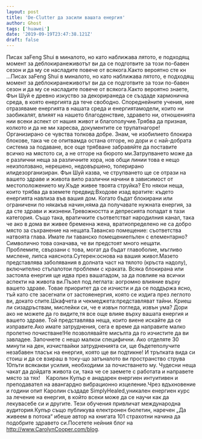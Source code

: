 ```yaml
---
layout: post
title: 'De-Clutter да засили вашата енергия'
author: Ghost
tags: ['huawei']
date: '2019-09-19T23:47:38.121Z'
draft: false
---
```


Писах заFeng Shui в миналото, но като наближава лятото, е подходящ момент за деблокиранеживотът ви да се подготвите за този по-бавен сезон и да му се насладите повече от всякога.Както вероятно сте кн ...Писах заFeng Shui в миналото, но като наближава лятото, е подходящ момент за деблокиранеживотът ви да се подготвите за този по-бавен сезон и да му се насладите повече от всякога.Както вероятно знаете, Фън Шуй е древно изкуство за декориранеда се създаде хармонична среда, в която енергията да тече свободно. Спореднейните учения, ние отразяваме енергията в нашата среда и енергиятамодели, които ни заобикалят, влияят на нашето благоденствие, здравето ни, отношенията нии всеки аспект от нашия живот и благополучие.Трябва да призная, колкото и да не ми харесва, документите се трупатнагоре! Организирано се чувства толкова добре. Знам, че изобилието блокира блокове, така че се опитвамда остана отгоре, но дори и с най-добрата система за подаване, все още трябване забравяйте да поставите всичко на мястото си, а не отгоре на бюрото ми.Затрупването може да е различни неща за различните хора, нов общи линии това е нещо неизползвано, нерешено, недовършено, толерирано илидезорганизиран. Фън Шуй казва, че струпването ще се отрази на вашето здраве и живота випо различни начини в зависимост от местоположението му.Къде живее твоята струйка? Ето някои неща, които трябва да вземете предвид:Входове изад вратите: където енергията навлиза във вашия дом. Когато бъдат блокирани или ограничени по някакъв начин,няма да получавате нужната енергия, за да сте здрави и жизнени.Тревожността и депресията попадат в тази категория. Също така, вратичките съответстват народилния канал, така че ако в дома ви живее бременна жена, вратиопределено не са добро място за съхранение на нещата.Таванско помещение: съответства натвоята глава. Имате ли таванско помещениепълен с елементарно? Символично това означава, че ви предстоят много нещати. Проблемите, свързани с това, могат да бъдат главоболие, мъгливо мислене, липса наяснота.Сутерен:основа на вашия живот.Мазето представлява заболявания в долната част на тялото (кръста надолу), включително стъпалотои проблеми с краката. Всяка блокирана или застояла енергия ще идва през вашатадом, за да повлияе на всички аспекти на живота ви.Пъзел под леглата: aогромно влияние върху вашето здраве. Товае приоритет да се изчисти и да се поддържа ясно, тъй като сте засегнати от застояенергия, която се издига през леглото ви, докато спите.Шкафчета и чекмеджета:представляват тайни. Криеш ли сизадръствам, мислейки си, че е извън погледа, извън ума? Дори ако не можете да го видите,тя все още влияе върху вашата енергия и вашето здраве. Той представлява неща, които виене искайте да се изправите.Ако имате затруднения, сега е време да направите малко пролетно почистване!Не позволявайте мисълта да го изчистите да ви завладее. Започнете с нещо малкои специфични. Ако отделяте 30 минути на ден, изчиствайки затрудненията си, ще бъдетеполучите незабавен тласък на енергия, която ще ви подтикне! И тръпката вида си стоиш и да се взираш в току-що затъналото ви пространство струва 10пъти всякакви усилия, необходими за почистването му. Чудесни неща чакат да дойдатв живота си, така че се заемете с работата и направете място за тях!    Каролин Купър е анадарен енергиен интуитивен и преподавател на авангардно вибрационно изцеление.Чрез вдъхновение и години опит Каролин създаде SimplyHealed,уникален енергиен курс за лечение на енергия, в който всеки може да се научи как да лекувасебе си и другите. Тези обучения привличат международна аудитория.Купър също публикува електронен бюлетин, наречен „Да живеем в потока“ ибеше автор на книгата 101 страхотни начина да подобрите здравето си.Посетете нейния блог на http://www.CarolynCooper.com/blog.
